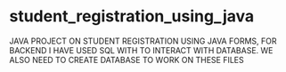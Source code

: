 # student_registration_using_java


JAVA PROJECT ON STUDENT REGISTRATION USING JAVA FORMS,
FOR BACKEND I HAVE USED SQL WITH TO INTERACT WITH DATABASE.
WE ALSO NEED TO CREATE DATABASE TO WORK ON THESE FILES
